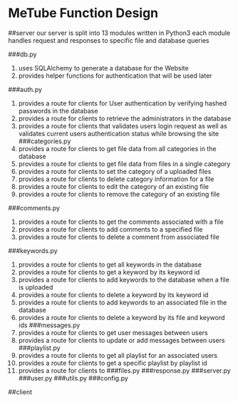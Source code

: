 # MeTube Function Design

##server
our server is split into 13 modules written in Python3
each module handles request and responses to specific file and database
queries

###db.py
1. uses SQLAlchemy to generate a database for the Website
2. provides helper functions for authentication that will be used later

###auth.py
1. provides a route for clients for User authentication by verifying hashed
passwords in the database
2. provides a route for clients to retrieve the administrators in the database
3. provides a route for clients that validates users login request as well as
validates current users authentication status while browsing the site
###categories.py
1. provides a route for clients to get file data from all categories in the
database
2. provides a route for clients to get file data from files in a single category
3. provides a route for clients to set the category of a uploaded files
4. provides a route for clients to delete category information for a file
5. provides a route for clients to edit the category of an existing file
6. provides a route for clients to remove the category of an existing file

###comments.py
1. provides a route for clients to get the comments associated with a file
2. provides a route for clients to add comments to a specified file
3. provides a route for clients to delete a comment from associated file

###keywords.py
1. provides a route for clients to get all keywords in the database
2. provides a route for clients to get a keyword by its keyword id
3. provides a route for clients to add keywords to the database when a file is
uploaded
4. provides a route for clients to delete a keyword by its keyword id
5. provides a route for clients to add keywords to an associated file in the
database
6. provides a route for clients to delete a keyword by its file and keyword ids
###messages.py
1. provides a route for clients to get user messages between users
2. provides a route for clients to update or add messages between
users
###playlist.py
1. provides a route for clients to get all playlist for an associated users
2. provides a route for clients to get a specific playlist by playlist id
3. provides a route for clients to 
###files.py
###response.py
###server.py
###user.py
###utils.py
###config.py

##client
